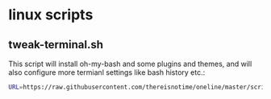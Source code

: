 # linux scripts

## tweak-terminal.sh

This script will install oh-my-bash and some plugins and themes, and will also configure more termianl settings like bash history etc.:

```bash
URL=https://raw.githubusercontent.com/thereisnotime/oneline/master/scripts/linux/tweak-terminal.sh; (curl -sL $URL || wget -qO- $URL) | bash
```
